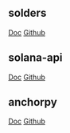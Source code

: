 

## solders

[Doc](https://kevinheavey.github.io/solders/index.html)
[Github](https://github.com/kevinheavey/solders)


## solana-api
[Doc]()
[Github]()


## anchorpy
[Doc](https://kevinheavey.github.io/anchorpy)
[Github](https://github.com/kevinheavey/anchorpy)